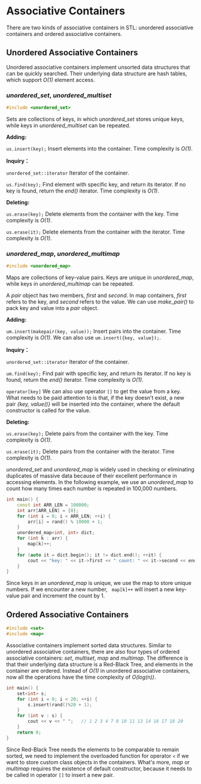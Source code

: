 # Associative Containers

There are two kinds of associative containers in STL: unordered associative containers and ordered associative containers. 

## Unordered Associative Containers

Unordered associative containers implement unsorted data structures that can be quickly searched. Their underlying data structure are hash tables, which support *O(1)* element access.

### *unordered_set*, *unordered_multiset*

```cpp
#include <unordered_set>
```

Sets are collections of keys, in which *unordered_set* stores unique keys, while keys in *unordered_multiset* can be repeated.

**Adding:**

`us.insert(key);` Insert elements into the container. Time complexity is *O(1)*.

**Inquiry：**

`unordered_set::iterator` Iterator of the container.

`us.find(key);` Find element with specific key, and return its iterator. If no key is found, return the *end()* iterator. Time complexity is *O(1)*.

**Deleting:**

`us.erase(key);` Delete elements from the container with the key. Time complexity is *O(1)*.

`us.erase(it);` Delete elements from the container with the iterator. Time complexity is *O(1)*.

### *unordered_map*, *unordered_multimap*

```cpp
#include <unordered_map>
```

Maps are collections of key-value pairs. Keys are unique in *unordered_map*, while keys in *unordered_multimap* can be repeated.

A *pair* object has two members, *first* and *second*. In map containers, *first* refers to the key, and *second* refers to the value. We can use *make_pair()* to pack key and value into a *pair* object.

**Adding:**

`um.insert(makepair(key, value));` Insert pairs into the container. Time complexity is *O(1)*. We can also use `um.insert({key, value});`.

**Inquiry：**

`unordered_set::iterator` Iterator of the container.

`um.find(key);` Find pair with specific key, and return its iterator. If no key is found, return the *end()* iterator. Time complexity is *O(1)*.

`operator[key]` We can also use operator `[]` to get the value from a key. What needs to be paid attention to is that, if the key doesn't exist, a new pair *{key, value()}* will be inserted into the container, where the default constructor is called for the value.

**Deleting:**

`us.erase(key);` Delete pairs from the container with the key. Time complexity is *O(1)*.

`us.erase(it);` Delete pairs from the container with the iterator. Time complexity is *O(1)*.

*unordered_set* and *unordered_map* is widely used in checking or eliminating duplicates of massive data because of their excellent performance in accessing elements. In the following example, we use an *unordered_map* to count how many times each number is repeated in 100,000 numbers.

```cpp
int main() {
    const int ARR_LEN = 100000;
    int arr[ARR_LEN] = {0};
    for (int i = 0; i < ARR_LEN; ++i) {
        arr[i] = rand() % 10000 + 1;
    }
    unordered_map<int, int> dict;
    for (int k : arr) {
        map[k]++;
    }
	for (auto it = dict.begin(); it != dict.end(); ++it) {
        cout << "key: " << it->first << " count: " << it->second << endl;
    }
}
```

Since keys in an *unordered_map* is unique, we use the map to store unique numbers. If we encounter a new number, ` map[k]++` will insert a new key-value pair and increment the count by 1.

## Ordered Associative Containers

```cpp
#include <set>
#include <map>
```

Associative containers implement sorted data structures. Similar to unordered associative containers, there are also four types of ordered associative containers: *set*, *multiset*, *map* and *multimap*. The difference is that their underlying data structure is a Red-Black Tree, and elements in the container are ordered. Instead of *O(1)* in unordered associative containers, now all the operations have the time complexity of *O(log(n))*.

```cpp
int main() {
    set<int> s;
    for (int i = 0; i < 20; ++i) {
        s.insert(rand()%20 + 1);
    }
    for (int v : s) {
        cout << v << " ";	// 1 2 3 4 7 8 10 11 13 14 16 17 18 20 
    }
    return 0;
}
```

Since Red-Black Tree needs the elements to be comparable to remain sorted, we need to implement the overloaded function for operator `<` if we want to store custom class objects in the containers. What's more, *map* or *multimap* requires the existence of default constructor, because it needs to be called in operator `[]`   to insert a new pair.
